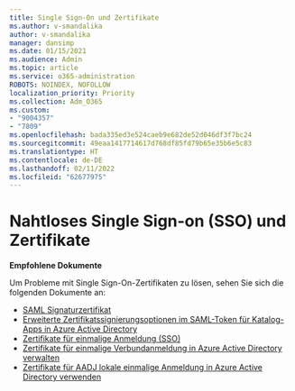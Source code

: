```yaml
---
title: Single Sign-On und Zertifikate
ms.author: v-smandalika
author: v-smandalika
manager: dansimp
ms.date: 01/15/2021
ms.audience: Admin
ms.topic: article
ms.service: o365-administration
ROBOTS: NOINDEX, NOFOLLOW
localization_priority: Priority
ms.collection: Adm_O365
ms.custom:
- "9004357"
- "7809"
ms.openlocfilehash: bada335ed3e524caeb9e682de52d046df3f7bc24
ms.sourcegitcommit: 49eaa1417714617d768df85fd79b65e35b6e5c83
ms.translationtype: HT
ms.contentlocale: de-DE
ms.lasthandoff: 02/11/2022
ms.locfileid: "62677975"
---
```

# <a name="seamless-single-sign-on-sso-and-certificates"></a>Nahtloses Single Sign-on (SSO) und Zertifikate

**Empfohlene Dokumente**

Um Probleme mit Single Sign-On-Zertifikaten zu lösen, sehen Sie sich die folgenden Dokumente an:

- [SAML Signaturzertifikat](https://docs.microsoft.com/azure/active-directory/manage-apps/configure-saml-single-sign-on#saml-signing-certificate)
- [Erweiterte Zertifikatssignierungsoptionen im SAML-Token für Katalog-Apps in Azure Active Directory](https://docs.microsoft.com/azure/active-directory/manage-apps/certificate-signing-options)
- [Zertifikate für einmalige Anmeldung (SSO)](https://docs.microsoft.com/microsoft-365/enterprise/plan-for-third-party-ssl-certificates)
- [Zertifikate für einmalige Verbundanmeldung in Azure Active Directory verwalten](https://docs.microsoft.com/azure/active-directory/manage-apps/manage-certificates-for-federated-single-sign-on)
- [Zertifikate für AADJ lokale einmalige Anmeldung in Azure Active Directory verwenden](https://docs.microsoft.com/windows/security/identity-protection/hello-for-business/hello-hybrid-aadj-sso-cert)
